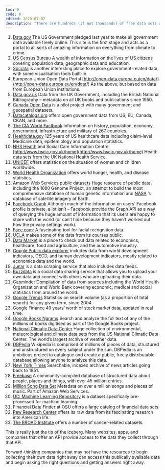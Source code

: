 ```yaml
---
toc: 0
code: 0
edited: 2020-07-02
description: "There are hundreds (if not thousands) of free data sets available, ready to be used and analyzed by anyone willing to look for them.  Below is a list of 35 of the most globally interesting I’ve come across, but there are many, many more in many different niches."
---
```

1.  [Data.gov](http://data.gov/) The US Government pledged last year to make all government data available freely online. This site is the first stage and acts as a portal to all sorts of amazing information on everything from climate to crime.
2.  [US Census Bureau](http://www.census.gov/data.html) A wealth of information on the lives of US citizens covering population data, geographic data and education.
4.  [Socrata](http://www.socrata.com/discover/) is another interesting place to explore government-related data, with some visualisation tools built-in.
5.  European Union Open Data Portal [http://open-data.europa.eu/en/data/](http://open-data.europa.eu/en/data/) As the above, but based on data from European Union institutions.
6.  [Data.gov.uk](http://data.gov.uk/) Data from the UK Government, including the British National Bibliography – metadata on all UK books and publications since 1950.
7.  [Canada Open Data](http://www.data.gc.ca/) is a pilot project with many government and geospatial datasets.
8.  [Datacatalogs.org](http://opengovernmentdata.org/data/) offers open government data from US, EU, Canada, CKAN, and more.
9.  [The CIA World Factbook](https://www.cia.gov/library/publications/the-world-factbook/) Information on history, population, economy, government, infrastructure and military of 267 countries.
10.  [Healthdata.gov](https://www.healthdata.gov/) 125 years of US healthcare data including claim-level Medicare data, epidemiology and population statistics.
11.  [NHS Health](http://www.forbes.com/health/) and Social Care Information Centre [http://www.hscic.gov.uk/home](http://www.hscic.gov.uk/home) Health data sets from the UK National Health Service.
12.  [UNICEF](http://www.unicef.org/statistics/) offers statistics on the situation of women and children worldwide.
13.  [World Health Organization](http://www.who.int/en/) offers world hunger, health, and disease statistics.
14.  [Amazon Web Services public datasets](http://aws.amazon.com/datasets) Huge resource of public data, including the 1000 Genome Project, an attempt to build the most comprehensive database of human genetic information and [NASA](/companies/nasa/) ’s database of satellite imagery of Earth.
15.  [Facebook Graph](https://developers.facebook.com/docs/graph-api) Although much of the information on users’ Facebook profile is private, a lot isn’t – Facebook provide the Graph API as a way of querying the huge amount of information that its users are happy to share with the world (or can’t hide because they haven’t worked out how the privacy settings work).
16.  [Face.com](http://face.com/): A fascinating tool for facial recognition data.
17.  [UCLA](http://www.stat.ucla.edu/data/) makes some of the data from its courses public.
18.  [Data Market](http://datamarket.com/) is a place to check out  data related to economics, healthcare, food and agriculture, and the automotive industry.
19.  [Google Public data explorer](http://www.google.com/publicdata/directory) includes data from world development indicators, OECD, and human development indicators, mostly related to economics data and the world.
20.  [Junar](http://www.junar.com/) is a data scraping service that also includes data feeds.
21.  [Buzzdata](http://buzzdata.com/content/) is a social data sharing service that allows you to upload your own data and connect with others who are uploading their data.
22.  [Gapminder](http://www.gapminder.org/data/) Compilation of data from sources including the World Health Organization and World Bank covering economic, medical and social statistics from around the world.
23.  [Google Trends](http://www.google.com/trends/explore) Statistics on search volume (as a proportion of total search) for any given term, since 2004.
24.  [Google Finance](https://www.google.com/finance) 40 years’ worth of stock market data, updated in real time.
25.  [Google Books Ngrams](http://storage.googleapis.com/books/ngrams/books/datasetsv2.html) Search and analyze the full text of any of the millions of books digitised as part of the Google Books project.
26.  [National Climatic Data Center](http://www.ncdc.noaa.gov/data-access/quick-links#loc-clim) Huge collection of environmental, meteorological and climate data sets from the US National Climatic Data Center. The world’s largest archive of weather data.
27.  [DBPedia](http://wiki.dbpedia.org/) Wikipedia is comprised of millions of pieces of data, structured and unstructured on every subject under the sun. DBPedia is an ambitious project to catalogue and create a public, freely distributable database allowing anyone to analyze this data.
28.  [New York Times](http://developer.nytimes.com/docs) Searchable, indexed archive of news articles going back to 1851.
29.  [Freebase](http://www.freebase.com/) A community-compiled database of structured data about people, places and things, with over 45 million entries.
30.  [Million Song Data Set](http://aws.amazon.com/datasets/6468931156960467) Metadata on over a million songs and pieces of music. Part of Amazon Web Services.
31.  [UCI Machine Learning Repository](http://archive.ics.uci.edu/ml/index.html) is a dataset specifically pre-processed for machine learning.
32.  [Financial Data Finder at OSU](http://fisher.osu.edu/fin/fdf/osudata.htm) offers a large catalog of financial data sets.
33.  [Pew Research Center](http://www.pewinternet.org/datasets/) offers its raw data from its fascinating research into American life.
34.  [The BROAD Institute](http://www.broadinstitute.org/cgi-bin/cancer/datasets.cgi) offers a number of cancer-related datasets.

This is really just the tip of the iceberg.  Many websites, apps, and companies that offer an API provide access to the data they collect through that API.

Forward-thinking companies that may not have the resources to begin collecting their own data right away can access this publically available data and begin asking the right questions and getting answers right away.
